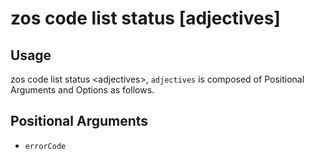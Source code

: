# zos code list status [adjectives]

## Usage

zos code list status &lt;adjectives&gt;, `adjectives` is composed of Positional Arguments and Options as follows.

## Positional Arguments

- `errorCode`

